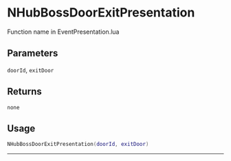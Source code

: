 # NHubBossDoorExitPresentation
Function name in EventPresentation.lua
## Parameters
`doorId`, `exitDoor`
## Returns
`none`
## Usage
```lua
NHubBossDoorExitPresentation(doorId, exitDoor)
```
---
